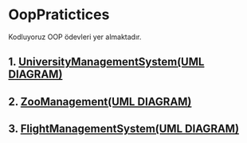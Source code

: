 # OopPratictices
Kodluyoruz OOP ödevleri yer almaktadır.

## 1. <a href="https://github.com/serkanozsoz/OopPratictices/tree/master/UmlDiagrams/UniversityManagementSystem">UniversityManagementSystem(UML DIAGRAM)</a>
## 2. <a href="https://github.com/serkanozsoz/OopPratictices/tree/master/UmlDiagrams/ZooManagement">ZooManagement(UML DIAGRAM)</a>
## 3. <a href="https://github.com/serkanozsoz/OopPratictices/tree/master/UmlDiagrams/FlightManagementSystem">FlightManagementSystem(UML DIAGRAM)</a>
